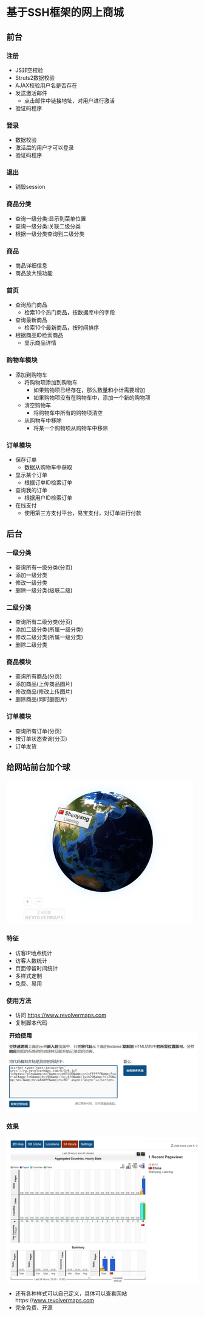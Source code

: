 # 基于SSH框架的网上商城
## 前台
### 注册
- JS非空校验
- Struts2数据校验
- AJAX校验用户名是否存在
- 发送激活邮件
    - 点击邮件中链接地址，对用户进行激活
- 验证码程序
### 登录
- 数据校验
- 激活后的用户才可以登录
- 验证码程序
### 退出
- 销毁session
### 商品分类
- 查询一级分类:显示到菜单位置
- 查询一级分类:关联二级分类
- 根据一级分类查询到二级分类
### 商品

- 商品详细信息
- 商品放大镜功能

### 首页

- 查询热门商品
    - 检索10个热门商品，按数据库中的字段
- 查询最新商品
    - 检索10个最新商品，按时间排序
- 根据商品ID检索商品
    - 显示商品详情
### 购物车模块
- 添加到购物车
    - 将购物项添加到购物车
        - 如果购物项已经存在，那么数量和小计需要增加
        - 如果购物项没有在购物车中，添加一个新的购物项
    - 清空购物车
        - 将购物车中所有的购物项清空
    - 从购物车中移除
        - 将某一个购物项从购物车中移除
### 订单模块
- 保存订单
    - 数据从购物车中获取
- 显示某个订单
    - 根据订单ID检索订单
- 查询我的订单
    - 根据用户ID检索订单
- 在线支付
    - 使用第三方支付平台，易宝支付，对订单进行付款
## 后台
### 一级分类
- 查询所有一级分类(分页)
- 添加一级分类
- 修改一级分类
- 删除一级分类(级联二级)
### 二级分类
- 查询所有二级分类(分页)
- 添加二级分类(所属一级分类)
- 修改二级分类(所属一级分类)
- 删除二级分类
### 商品模块
- 查询所有商品(分页)
- 添加商品(上传商品图片)
- 修改商品(修改上传图片)
- 删除商品(同时删图片)
### 订单模块
- 查询所有订单(分页)
- 按订单状态查询(分页)
- 订单发货
## 给网站前台加个球

![](./_image/2018-06-05-13-42-36.jpg)
### 特征
- 访客IP地点统计
- 访客人数统计
- 页面停留时间统计
- 多样式定制
- 免费、易用
### 使用方法
- 访问 https://www.revolvermaps.com
- 复制脚本代码

![](./_image/2018-06-05-13-46-19.jpg)
### 效果

![](./_image/2018-06-05-13-47-17.jpg)
- 还有各种样式可以自己定义，具体可以查看网站https://www.revolvermaps.com
- 完全免费、开源
